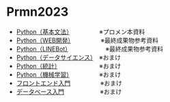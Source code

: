 # Prmn2023

- [Python（基本文法）](https://kiryu-3.github.io/Prmn2023/python-basic/index.html#0)　　　　　※プロメン本資料
- [Python（WEB開発）](https://kiryu-3.github.io/Prmn2023/streamlit-prmn/index.html#0)　　　　　※最終成果物参考資料
- [Python（LINEBot）](https://kiryu-3.github.io/Prmn2023/linebot-prmn/index.html#0)　　　　　 　※最終成果物参考資料
- [Python（データサイエンス）](https://kiryu-3.github.io/Prmn2023/python-ds/index.html#0)　※おまけ
- [Python（統計）](https://kiryu-3.github.io/Prmn2023/python-stat/index.html#0)　　　　　　　※おまけ
- [Python（機械学習）](https://kiryu-3.github.io/Prmn2023/python-machine-prmn/index.html#0)　　　　　※おまけ
- [フロントエンド入門](https://kiryu-3.github.io/Prmn2023/frontend-prmn/index.html#0)　　　　　※おまけ
- [データベース入門](https://kiryu-3.github.io/Prmn2023/sql-prmn/index.html#0)　　　　　　※おまけ
